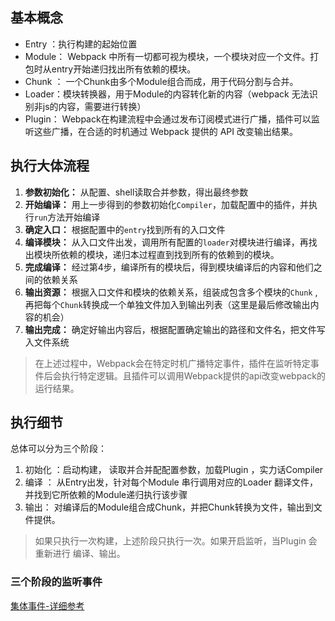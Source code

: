 ## 基本概念
- Entry ：执行构建的起始位置
- Module： Webpack 中所有一切都可视为模块，一个模块对应一个文件。打包时从entry开始递归找出所有依赖的模块。
- Chunk ： 一个Chunk由多个Module组合而成，用于代码分割与合并。
- Loader：模块转换器，用于Module的内容转化新的内容（webpack 无法识别非js的内容，需要进行转换）
- Plugin： Webpack在构建流程中会通过发布订阅模式进行广播，插件可以监听这些广播，在合适的时机通过 Webpack 提供的 API 改变输出结果。

## 执行大体流程
1. **参数初始化：** 从配置、shell读取合并参数，得出最终参数
2. **开始编译：** 用上一步得到的参数初始化`Compiler`，加载配置中的插件，并执行`run`方法开始编译
3. **确定入口：** 根据配置中的`entry`找到所有的入口文件
4. **编译模块：** 从入口文件出发，调用所有配置的`loader`对模块进行编译，再找出模块所依赖的模块，递归本过程直到找到所有的依赖到的模块。
5. **完成编译：** 经过第4步，编译所有的模块后，得到模块编译后的内容和他们之间的依赖关系
6. **输出资源：** 根据入口文件和模块的依赖关系，组装成包含多个模块的`Chunk` ,再把每个`Chunk`转换成一个单独文件加入到输出列表（这里是最后修改输出内容的机会）
7. **输出完成：** 确定好输出内容后，根据配置确定输出的路径和文件名，把文件写入文件系统
> 在上述过程中，Webpack会在特定时机广播特定事件，插件在监听特定事件后会执行特定逻辑。且插件可以调用Webpack提供的api改变webpack的运行结果。

## 执行细节
总体可以分为三个阶段：
1. 初始化 ：启动构建， 读取并合并配配置参数，加载Plugin ，实力话Compiler
2. 编译 ： 从Entry出发，针对每个Module 串行调用对应的Loader 翻译文件，并找到它所依赖的Module递归执行该步骤
3. 输出： 对编译后的Module组合成Chunk，并把Chunk转换为文件，输出到文件提供。

> 如果只执行一次构建，上述阶段只执行一次。如果开启监听，当Plugin 会重新进行 编译、输出。
### 三个阶段的监听事件
[集体事件-详细参考](https://webpack.wuhaolin.cn/5%E5%8E%9F%E7%90%86/5-1%E5%B7%A5%E4%BD%9C%E5%8E%9F%E7%90%86%E6%A6%82%E6%8B%AC.html)


